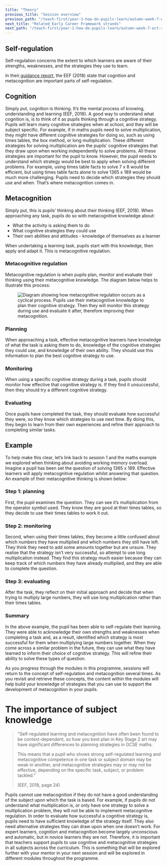 ```yaml
---
title: "Theory"
previous_title: "Session overview"
previous_path: "/teach-first/year-1-how-do-pupils-learn/autumn-week-7-ect-session-overview"
next_title: "Related Early Career Framework strands"
next_path: "/teach-first/year-1-how-do-pupils-learn/autumn-week-7-ect-related-early-career-framework-strands"
---
```


## Self-regulation

Self-regulation concerns the extent to which learners are aware of their strengths, weaknesses, and the strategies they use to learn.

In their[ guidance report](https://educationendowmentfoundation.org.uk/public/files/Publications/Metacognition/EEF_Metacognition_and_self-regulated_learning.pdf), the EEF (2018) state that cognition and metacognition are important parts of self-regulation.

## Cognition

Simply put, cognition is thinking. It’s the mental process of knowing, understanding and learning (EEF, 2018). A good way to understand what cognition is, is to think of it as pupils thinking through a cognitive strategy. Pupils will learn many cognitive strategies when at school, and they will be subject specific. For example, if in maths pupils need to solve multiplication, they might have different cognitive strategies for doing so, such as using times tables, the box method, or long multiplication. These different strategies for solving multiplication are the pupils’ cognitive strategies that they draw upon when working independently to solve problems. All these strategies are important for the pupil to know. However, the pupil needs to understand which strategy would be best to apply when solving different problems. For example, using times table facts to solve 7 x 8 would be efficient, but using times table facts alone to solve 1365 x 189 would be much more challenging. Pupils need to decide which strategies they should use and when. That’s where metacognition comes in.

## Metacognition

Simply put, this is pupils’ thinking about their thinking (EEF, 2018). When approaching any task, pupils do so with metacognitive knowledge about:

- What the activity is asking them to do
- What cognitive strategies they could use
- Their own abilities and attitudes - knowledge of themselves as a learner

When undertaking a learning task, pupils start with this knowledge, then apply and adapt it. This is metacognitive regulation.

### Metacognitive regulation

Metacognitive regulation is when pupils plan, monitor and evaluate their thinking using their metacognitive knowledge. The diagram below helps to illustrate this process:

<figure>
  <img url="/assets/materials/teachfirst-wp-content-uploads-sites-4-2020-08-Metacognition-model-min-scaled.jpg" alt="Diagram showing how metacognitive regulation occurs as a cyclical process. Pupils use their metacognitive knowledge to plan their cognitive strategy. Then they will monitor this strategy during use and evaluate it after, therefore improving their metacognition." />
</figure>

### Planning

When approaching a task, effective metacognitive learners have knowledge of what the task is asking them to do, knowledge of the cognitive strategies they could use, and knowledge of their own ability. They should use this information to plan the best cognitive strategy to use.

### Monitoring

When using a specific cognitive strategy during a task, pupils should monitor how effective that cognitive strategy is. If they find it unsuccessful, then they should try a different cognitive strategy.

### Evaluating

Once pupils have completed the task, they should evaluate how successful they were, so they know which strategies to use next time. By doing this, they begin to learn from their own experiences and refine their approach to completing similar tasks.

## Example

To help make this clear, let’s link back to session 1 and the maths example we explored
when thinking about avoiding working memory overload. Imagine a pupil has been set
the question of solving 1365 x 189. Effective learners will apply metacognitive regulation
whilst answering that question. An example of their metacognitive thinking is shown
below:

### Step 1: planning

First, the pupil examines the question. They can see it’s multiplication from the
operator symbol used. They know they are good at their times tables, so they decide
to use their times tables to work it out.

### Step 2: monitoring

Second, when using their times tables, they become a little confused about which
numbers they have multiplied and which numbers they still have left. They think they
need to add some amounts together but are unsure. They realise that the strategy
isn’t very successful, so attempt to use long multiplication instead. They find this
strategy much easier because they can keep track of which numbers they have already
multiplied, and they are able to complete the question.

### Step 3: evaluating

After the task, they reflect on their initial approach and decide that when trying
to multiply large numbers, they will use long multiplication rather than their times
tables.

### Summary

In the above example, the pupil has been able to self-regulate their learning. They
were able to acknowledge their own strengths and weaknesses when completing a task
and, as a result, identified which strategy is most successful for them when multiplying
large numbers together. When they come across a similar problem in the future, they
can use what they have learned to inform their choice of cognitive strategy. This
will refine their ability to solve these types of question.

As you progress through the modules in this programme, sessions will return to the concept of self-regulation and metacognition several times. As you revisit and retrieve these concepts, the content within the modules will help build your knowledge of strategies that you can use to support the development of metacognition in your pupils.

# The importance of subject knowledge

> "Self-regulated learning and metacognition have often been found to be context-dependent, so how you best plan in Key Stage 2 art may have significant differences to planning strategies in GCSE maths.
>
> This means that a pupil who shows strong self-regulated learning and metacognitive competence in one task or subject domain may be weak in another, and metacognitive strategies may or may not be effective, depending on the specific task, subject, or problem tackled."
>
> (EEF, 2018, page 24)

Pupils cannot use metacognition if they do not have a good understanding of the subject upon which the task is based. For example, if pupils do not understand what multiplication is, or only have one strategy to solve a multiplication problem, they will not be able to implement metacognitive regulation. In order to evaluate how successful a cognitive strategy is, pupils need to have sufficient knowledge of the strategy itself. They also need alternative strategies they can draw upon when one doesn’t work.
For expert learners, cognition and metacognition become largely unconscious and automatic, but in novice learners they are not. Therefore, it is important that teachers support pupils to use cognitive and metacognitive strategies in all subjects across the curriculum. This is something that will be explored further with your mentor in your next session and will be explored in different modules throughout the programme.
